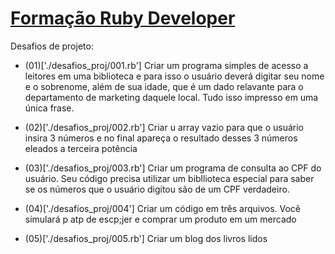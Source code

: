 # [Formação Ruby Developer](https://web.dio.me/track/formacao-ruby-developer)

Desafios de projeto:

- (01)['./desafios_proj/001.rb'] Criar um programa simples de acesso a leitores em uma biblioteca e para isso o usuário deverá digitar seu nome e o sobrenome, além de sua idade, que é um dado relavante para o departamento de marketing daquele local. Tudo isso impresso em uma única frase.

- (02)['./desafios_proj/002.rb'] Criar u array vazio para que o usuário insira 3 números e no final apareça o resultado desses 3 números eleados a terceira potência

- (03)['./desafios_proj/003.rb'] Criar um programa de consulta ao CPF do usuário. Seu código precisa utilizar um bibllioteca especial para saber se os números que o usuário digitou são de um CPF verdadeiro.

- (04)['./desafios_proj/004'] Criar um código em três arquivos. Você simulará p atp de escp;jer e comprar um produto em um mercado

- (05)['./desafios_proj/005.rb'] Criar um blog dos livros lidos